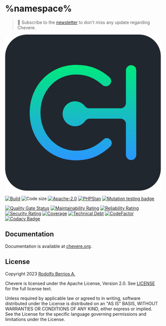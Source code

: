 # %namespace%

> 🔔 Subscribe to the [newsletter](https://chv.to/chevere-newsletter) to don't miss any update regarding Chevere.

![Chevere](chevere.svg)

[![Build](https://img.shields.io/github/actions/workflow/status/chevere/%repoName%/test.yml?branch=%branch%&style=flat-square)](https://github.com/chevere/%repoName%/actions)
![Code size](https://img.shields.io/github/languages/code-size/chevere/%repoName%?style=flat-square)
[![Apache-2.0](https://img.shields.io/github/license/chevere/%repoName%?style=flat-square)](LICENSE)
[![PHPStan](https://img.shields.io/badge/PHPStan-level%209-blueviolet?style=flat-square)](https://phpstan.org/)
[![Mutation testing badge](https://img.shields.io/endpoint?style=flat-square&url=https%3A%2F%2Fbadge-api.stryker-mutator.io%2Fgithub.com%2Fchevere%2F%repoName%%2F%branch%)](https://dashboard.stryker-mutator.io/reports/github.com/chevere/%repoName%/%branch%)

[![Quality Gate Status](https://sonarcloud.io/api/project_badges/measure?project=chevere_%repoName%&metric=alert_status)](https://sonarcloud.io/dashboard?id=chevere_%repoName%)
[![Maintainability Rating](https://sonarcloud.io/api/project_badges/measure?project=chevere_%repoName%&metric=sqale_rating)](https://sonarcloud.io/dashboard?id=chevere_%repoName%)
[![Reliability Rating](https://sonarcloud.io/api/project_badges/measure?project=chevere_%repoName%&metric=reliability_rating)](https://sonarcloud.io/dashboard?id=chevere_%repoName%)
[![Security Rating](https://sonarcloud.io/api/project_badges/measure?project=chevere_%repoName%&metric=security_rating)](https://sonarcloud.io/dashboard?id=chevere_%repoName%)
[![Coverage](https://sonarcloud.io/api/project_badges/measure?project=chevere_%repoName%&metric=coverage)](https://sonarcloud.io/dashboard?id=chevere_%repoName%)
[![Technical Debt](https://sonarcloud.io/api/project_badges/measure?project=chevere_%repoName%&metric=sqale_index)](https://sonarcloud.io/dashboard?id=chevere_%repoName%)
[![CodeFactor](https://www.codefactor.io/repository/github/chevere/%repoName%/badge)](https://www.codefactor.io/repository/github/chevere/%repoName%)
[![Codacy Badge](https://app.codacy.com/project/badge/Grade/b956754f8ff04aaa9ca24a6e4cc21661)](https://www.codacy.com/gh/chevere/%repoName%/dashboard)

## Documentation

Documentation is available at [chevere.org](https://chevere.org/).

## License

Copyright 2023 [Rodolfo Berrios A.](https://rodolfoberrios.com/)

Chevere is licensed under the Apache License, Version 2.0. See [LICENSE](LICENSE) for the full license text.

Unless required by applicable law or agreed to in writing, software distributed under the License is distributed on an "AS IS" BASIS, WITHOUT WARRANTIES OR CONDITIONS OF ANY KIND, either express or implied. See the License for the specific language governing permissions and limitations under the License.
